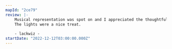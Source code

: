 ```yaml
---
mapId: "2ce79"
review: |-
    Musical representation was spot on and I appreciated the thoughtfullness that went into note and pattern selection
    The lights were a nice treat.
    
    - lackwiz -
startDate: "2022-12-12T03:00:00.000Z"
---
```

